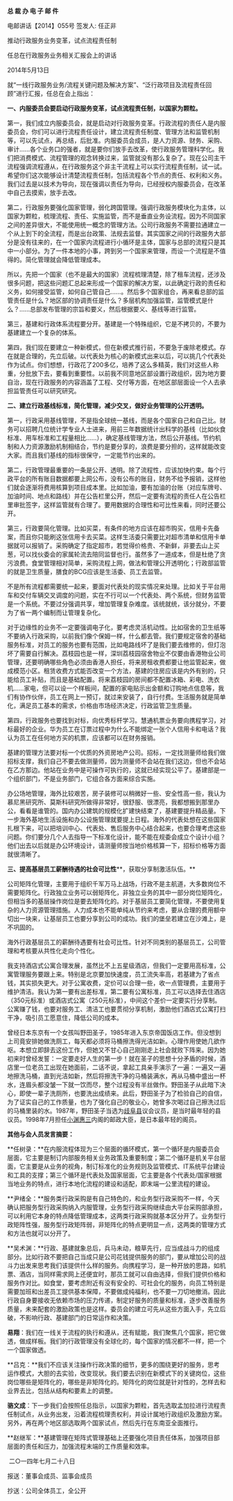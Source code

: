 **总 裁 办 电 子 邮 件**

 

电邮讲话【2014】055号         签发人: 任正非



 

推动行政服务业务变革，试点流程责任制

任总在行政服务业务相关汇报会上的讲话

2014年5月13日

 

就“一线行政服务业务/流程关键问题及解决方案”、“泛行政项目及流程责任回顾”进行汇报，任总在会上指出：

**一、内服委员会要启动行政服务变革，试点流程责任制，以国家为颗粒。**

第一，我们成立内服委员会，就是启动对行政服务变革。行政流程的责任人是内服委员会，你们可以进行流程责任设计，建立流程责任制度、管理方法和监管机制等，可以先试点，再总结，后批准。内服委员会成员，是人力资源、财务、采购、审计……各个业务口的强者，就是要你们放手去改革，使行政服务管理科学化。我们把消费模式、流程管理的观念转换过来，监管就没有那么复杂了。现在公司主干流程强调流程遵从，在行政服务这个非主干流程上可以实行流程责任制，试一试。希望你们这次能够设计清楚流程责任制，包括流程各个节点的责任、权利和义务。我们过去是以技术为导向，现在强调以责任为导向，已经授权内服委员会，在改革中自己去摸索，放手去改。

第二，行政服务要强化国家管理，弱化跨国管理。强调行政服务模块化为主体，以国家为颗粒，梳理流程、责任、实施监管，而不是垂直业务设流程。因为不同国家之间的差异很大，不能使用统一概念的管理方法。公司行政服务不需要拉通建立一个从上到下的全流程，而是出台政策、法规去监督。其实国家之间的行政服务大部分是没有往来的，在一个国家内流程进行小循环是主体，国家与总部的流程只是其中一小部分。为了一件本地的小事，跨到另一个国家来管理，而设一个流程是不值得的。简化管理就会降低管理成本。

所以，先把一个国家（也不是最大的国家）流程梳理清楚，除了租车流程，还涉及很多问题，把这些问题汇总起来形成一个国家的解决方案，以此确定行政的责任和义务，如何接受监管，如何自己管自己……。然后多个国家组合，再来看总部的监管责任是什么？地区部的协调责任是什么？多层机构加强监管，监管模式是什么？……总部发布管理的宗旨和要义，然后根据要义、基线等进行监管。

第三，基建和行政体系流程要分开。基建是一个特殊组织，它是不拷贝的，不要为基建建立一个复杂的体系。

第四，我们现在要建立一种新模式，但在新模式推行前，不要急于废除老模式。存在就是合理的，先立后破。以代表处为核心的新模式出来以后，可以挑几个代表处作为试点。你们想想，行政花了200多亿，培养了这么多精英，我们对这些人称重，分批放下去，要看到重要性。以前我不同意地区部设置行政组织，因为地方要自治，现在行政服务的内容涵盖了工程、交付等方面，在地区部层面设一个人去承担监管责任可以研究研究。

**二、建立行政基线标准，简化管理，减少交叉，做好业务管理的公开透明。**

第一，行政采用基线管理，不是指全球统一基线，而是各个国家自己和自己比。财务可以招聘几位统计学专业人士进来，用前三年数据统计出科学的基线（比如伙食标准、用车标准和工程量相比……），确定基线管理方法，然后公开基线。节约机制和人力资源激励机制相结合，节约是要分享的，浪费是要分担的，这样就能改变大家。而且我们基线的指标很保守，一定能节约出来的。

第二，行政管理最重要的一条是公开、透明。除了流程性，应该加快约束。每个行政平台的所有账目数据都要上网公布，没有公布的账目，财务不给予报销，这样他们就会逐渐将费用核算到项目成本里。比如加油，要有加油的台账（对应车牌号、加油时间、地点和路线）并在公告栏里公开，然后一定要有流程的责任人在公告栏里审批签字，这样监管就有合理了。要用数据的合理性和可比性来看，同时还要公开。

第三，行政要简化管理。比如买菜，有条件的地方应该在超市购买，信用卡先备案，而且你只能刷这张信用卡去买菜。这样生活委只需要比对超市清单和信用卡单据就可以报销了。采购确定了指定超市，若觉得价格贵、不新鲜，非要去山上买葱，可以找伙委会的家属轮流去陪同监督也行。虽然多了一道成本，但是杜绝了贪污浪费。食堂管理相对简单，采购流程上网，做法和管理公开透明化；行政部监管的就是卫生质量，膳食的BCG应该是生活委、员工去监管。

不是所有流程都需要统一起来，要面对代表处的现实情况来处理。比如关于平台用车和交付车辆交叉调度的问题，实在不行可以一个代表处、两个系统，但财务监管是一个系统。不要过分强调共享，增加管理复杂难度。该统就统，该分就分，不要为了省一两个编制而让管理复杂化。

对于边缘性的业务不一定要强调电子化，要考虑灵活机动性。比如宿舍的卫生纸等不要纳入行政采购，以前我们像个保姆一样，什么都去管。我们要规定宿舍的基础服务标准，对员工的服务也要有范围，比如电路线坏了是我们要去维修的，但灯泡坏了需要自行解决。荔枝园也是一样，深圳荔枝园宿舍物业不仅要由香港物业公司管理，还要明确哪些角色必须由香港人担任，将来房租收费都要让他监管起来，做成模范小区。租赁收费方式能否改变一个方法，基建的住房应该是内外有别的，只能给员工补贴，而且是基础配置。将来荔枝园的房间都不配置冰箱、彩电、洗衣机……家电，但可以设一个样板间，配置的家电贴示出金额和订购地点信息等，我们有协作伙伴，员工在网上一预订，就过来安装了，自行付费。生活服务就是简单化，满足员工基本的需求，价格由市场经济决定，行政监管卫生质量。

第四，行政服务也要找到对标，向优秀标杆学习。慧通机票业务要向携程学习，对标最好的企业。华为员工在订票过程中为什么不能绑定一张个人信用卡和电话？我认为员工在任何地方买的机票，应该都可以在财务报销。

基建的管理方法要对标一个优质的外资房地产公司。招标，一定找测量师给我们做招标支撑，我们自己不要去做测量师，因为测量师不会站在我们这边，但也不会站在乙方那边。他站在业务中是可操作可执行的，这就已经实现公平了。基建部是一个组织部门，不是业务部门，它组合各方面来综合实施。

办公场地管理，海外比较艰苦，房子装修可以稍微好一些、安全性高一些，我认为慕尼黑研究所、莫斯科研究所做得非常好，很舒服、很漂亮，我都想搬到那里办公，看看是谁管的。国内办公建筑的规模化扩建快结束了，基建要提升精品量。下一步海外基地生活设施和办公设施管理就要提上日程。海外的代表处想在这些国家扎根下来，可以把培训中心、代表处、售后服务中心结合起来，也要合理考虑这些问题。你们要分几个人去指导一下标准化设计，能不能在规委会成立个设计小组？他们出去以后就是办公环境设计，请测量师按当地价格核算一下，招标价格等方面就很清晰了。

**三、提高基层员工薪酬待遇的社会可比性****，获取分享制激活队伍。**

公司矩阵化管理，主要用于组织千军万马上战场，行政不是主航道，大多数岗位不需要矩阵化。行政独立业务可以弱矩阵化，非独立业务的其中一部分岗位矩阵化，但相当多的基层操作岗位是要去矩阵化的。对于基层员工要简化管理，不要使用复杂的人力资源管理措施。人力成本也不能单纯从节约来考虑，要从合理的费用额中切出一块来，让基层员工也要分享到公司的成功。我们的堡垒若建立在沙滩上，是不巩固的。

海外行政基层员工的薪酬待遇要有社会可比性。针对不同类别的基层员工，公司管理和考核要从共性化走向个性化。

我支持酒店式公寓合理发展，虽然比不上五星级酒店，但我们一定要用高标准，公寓管理服务要跟上来。特别是北京要加快速度，员工流失率高，若基建为了省点钱，其实损失更大。对于公寓收费，定价可以合理一些，收一点管理费，主要用于维护清洁。我认为第一要有出差标准，第二要有公寓标准，员工可以选择去住酒店（350元标准）或酒店式公寓（250元标准），中间这个差价一定要实行分享制。公寓赚了钱，也要对服务工、清洁工也要贯彻分享机制，激励他们酒店式公寓打扫干净，吸引员工愿意住，降低公司的成本。

曾经日本东京有一个女孩叫野田圣子，1985年进入东京帝国饭店工作。但没想到上司竟安排她做洗厕工，每天都必须将马桶擦洗得光洁如新。心理作用使她几欲作呕。本想立即辞去这份工作，但她又不甘心自己刚刚走上社会就败下阵来。因为她初来时曾经发誓：一定要走好人生的第一步！就在圣子的思想十分矛盾的时候，酒店里一位老员工出现在她面前，二话不说，拿起工具亲手演示了一遍：一遍又一遍地擦洗马桶，直到光洁如新，然后将擦洗干净的马桶装满水，再从马桶中盛出一杯水，连眉头都没皱一下就一饮而尽，整个过程没有半丝做作。野田圣子从此暗下决心，即使一辈子洗厕所，也要洗出成绩来。此后，野田圣子为了检验自己的自信，为了证实自己的工作质量，也为了强化自己的敬业心，她曾多次喝过自己擦洗过后的马桶里装的水。1987年，野田圣子当选为[歧阜县](http://baike.baidu.com/view/834401.htm)议会议员，是当时最年轻的县议员。1998年7月担任[小渊惠三](http://baike.baidu.com/view/250949.htm)内阁的邮政大臣，是日本最年轻的阁员。



**其他与会人员发言摘要：**

**任树录：**在内服流程体现为三个层面的循环模式，第一个循环是内服委员会层面，它主要是制订内部服务相关业务政策及重要制度；第二个循环是机关平台层面，它主要是从业务的视角，制订标准化的业务规则及监管模式、IT系统平台建设和工具的支撑；第三个循环是代表处及国家层面，它主要是各个代表处/国家根据当地业务的特点，进行本地化流程的建设和适配，即末端一公里流程的建设。

**尹绪全：**服务类行政采购是有自己特色的，和业务型行政采购不一样，今天确认把服务型行政采购纳入内服管理，业务型行政采购继续由大平台采购部承担，可以利用它本身的特点降低管理成本，这两类行政采购就基本区分开了。业务型行政矩阵性强，服务型行政矩阵弱，非矩阵化的特点更明显一点，这两类的管理方式和方法也就可以分开了。

**吴术渊：**行政、基建就象总后，兵马未动，粮草先行，应当成战斗力的组成部分。比如行政不要把自己当成只是公司花钱提供服务的部门，要从增加公司的战斗力出发来思考我们该提供什么样的服务。向携程学习，是一种开放的思路，如机票、酒店，当同样需求网上还便宜时，那员工就可以自由选择，但我们提供价格和服务作对比。如食堂，要考虑附近有没有安全的、可社会化的服务，向员工特别是需要加班和出差员工提供基本保障，不要做成纯福利，也不要一刀切地撤消。因此行政自身要接收无依赖市场的压力传递，制定好服务的质量和标准，逐步改善服务质量，未来配套的激励政策也是这样。委员会的建立可先从这些方面入手，先立后破，不影响行政、基建部门的日常运作和决策。

**易翔**：我们在一线关于流程的执行和遵从，还有赋能，我们聚焦几个国家，把它做透，做成样板。我们的行政管理没有全球化的，每个国家的情况都不一样，把一个一个国家做透。

**吕克：**我们不应该关注操作行政决策的细节，更多的围绕更好的服务，思考运作模式，大胆的去实验，改变现状。我们要去识别在新模式下的关键岗位，这些岗位哪些是矩阵化的，哪些是非矩阵化的。矩阵化的岗位就是针对性的，怎样去和业界去比，包括从结构和要素上的调整。

**骆文成**：下一步我们会按照任总指示，以国家为颗粒，首先选取孟加拉进行流程责任制试点，从业务出发，沿着流程梳理责权利，并设计属地行政组织及激励方案。另外，再在两个地区部选取两个国家试点，然后先行在东南亚全面推行。

**赵继军：**基建管理在矩阵式管理基础上还要强化项目责任体系，加强项目部层面的责任和压力，加强流程末端的工作质量和效率。

 





​                                              二○一四年七月二十八日

 



报送：董事会成员、监事会成员

抄送：公司全体员工，全公开